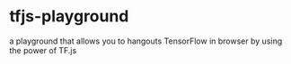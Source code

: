 # tfjs-playground
a playground that allows you to hangouts TensorFlow in browser by using the power of TF.js
